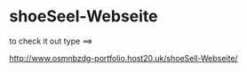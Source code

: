 # shoeSeel-Webseite

to check it out type ==>

http://www.osmnbzdg-portfolio.host20.uk/shoeSell-Webseite/
